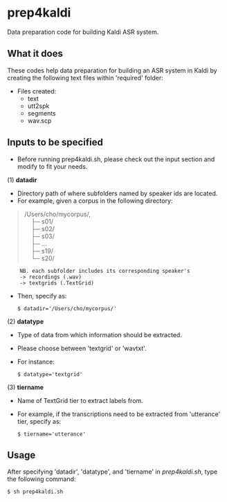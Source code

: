 # prep4kaldi
Data preparation code for building Kaldi ASR system.
</br>

## What it does
These codes help data preparation for building an ASR system in Kaldi by creating the following text files within 'required' folder:
- Files created:  
	- text  
	- utt2spk  
	- segments  
	- wav.scp  

## Inputs to be specified   
- Before running prep4kaldi.sh, please check out the input section and modify to fit your needs.

(1) **datadir**  
- Directory path of where subfolders named by speaker ids are located.
- For example, given a corpus in the following directory:  
>	/Users/cho/mycorpus/,  
	&nbsp;&nbsp;&nbsp;&nbsp;├─ s01/  
	&nbsp;&nbsp;&nbsp;&nbsp;├─ s02/  
	&nbsp;&nbsp;&nbsp;&nbsp;├─ s03/  
	&nbsp;&nbsp;&nbsp;&nbsp;├─ ...  
	&nbsp;&nbsp;&nbsp;&nbsp;├─ s19/  
	&nbsp;&nbsp;&nbsp;&nbsp;└─ s20/  
	
		NB. each subfolder includes its corresponding speaker's  
		-> recordings (.wav)  
		-> textgrids (.TextGrid)  
- Then, specify as:

	`$ datadir='/Users/cho/mycorpus/'`

(2) **datatype**
- Type of data from which information should be extracted.
- Please choose between 'textgrid' or 'wavtxt'.
- For instance:

	`$ datatype='textgrid'`

(3) **tiername**  
- Name of TextGrid tier to extract labels from.
- For example, if the transcriptions need to be extracted from 'utterance' tier, specify as:

	`$ tiername='utterance'`

## Usage
After specifying 'datadir', 'datatype', and 'tiername' in *prep4kaldi.sh*, type the following command:

	$ sh prep4kaldi.sh


